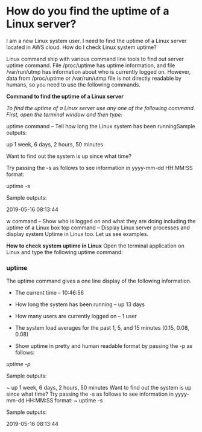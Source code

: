 
# How do you find the uptime of a Linux server?

I  am a new Linux system user. I need to find the uptime of a Linux server located in AWS cloud. How do I check Linux system uptime?

Linux command ship with various command line tools to find out server uptime command. File /proc/uptime has uptime information, and file /var/run/utmp has information about who is currently logged on. However, data from /proc/uptime or /var/run/utmp file is not directly readable by humans, so you need to use the following commands.



**Command to find the uptime of a Linux server**


*To find the uptime of a Linux server use any one of the following command. First, open the terminal window and then type:*

uptime command – Tell how long the Linux system has been runningSample outputs:

up 1 week, 6 days, 2 hours, 50 minutes

Want to find out the system is up since what time?

Try passing the -s as follows to see information in yyyy-mm-dd HH:MM:SS format:

uptime -s

Sample outputs:

2019-05-16 08:13:44

w command – Show who is logged on and what they are doing including the uptime of a Linux box
top command – Display Linux server processes and display system Uptime in Linux too.
Let us see examples.

**How to check system uptime in Linux**
Open the terminal application on Linux and type the following uptime command:

### uptime

The uptime command gives a one line display of the following information.

* The current time – 10:46:56

* How long the system has been running – up 13 days

* How many users are currently logged on – 1 user

* The system load averages for the past 1, 5, and 15 minutes (0.15, 0.08, 0.08)

* Show uptime in pretty and human readable format by passing the -p as follows:

*uptime -p*

Sample outputs:

~ up 1 week, 6 days, 2 hours, 50 minutes
Want to find out the system is up since what time?
Try passing the -s as follows to see information in yyyy-mm-dd HH:MM:SS format:
~ uptime -s

Sample outputs:

2019-05-16 08:13:44
